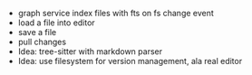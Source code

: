 - graph service index files with fts on fs change event
- load a file into editor
- save a file
- pull changes
- Idea: tree-sitter with markdown parser
- Idea: use filesystem for version management, ala real editor
